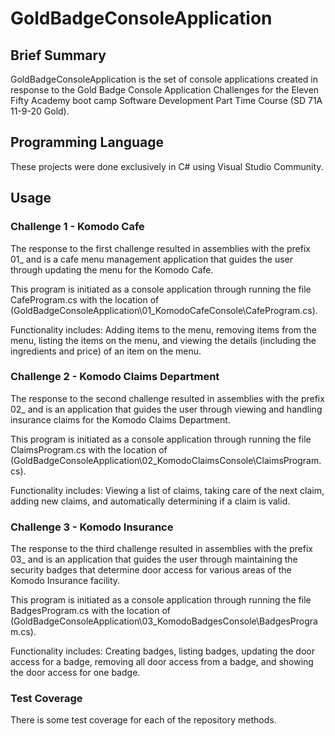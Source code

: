 # GoldBadgeConsoleApplication

## Brief Summary
GoldBadgeConsoleApplication is the set of console applications created in response to the Gold Badge Console Application Challenges for the Eleven Fifty Academy boot camp Software Development Part Time Course (SD 71A 11-9-20 Gold).

## Programming Language
These projects were done exclusively in C# using Visual Studio Community.

## Usage

### Challenge 1 - Komodo Cafe
The response to the first challenge resulted in assemblies with the prefix 01_ and is a cafe menu management application that guides the user through updating the menu for the Komodo Cafe.

This program is initiated as a console application through running the file CafeProgram.cs with the location of (GoldBadgeConsoleApplication\01_KomodoCafeConsole\CafeProgram.cs).

Functionality includes: Adding items to the menu, removing items from the menu, listing the items on the menu, and viewing the details (including the ingredients and price) of an item on the menu.

### Challenge 2 - Komodo Claims Department
The response to the second challenge resulted in assemblies with the prefix 02_ and is an application that guides the user through viewing and handling insurance claims for the Komodo Claims Department.

This program is initiated as a console application through running the file ClaimsProgram.cs with the location of (GoldBadgeConsoleApplication\02_KomodoClaimsConsole\ClaimsProgram.cs).

Functionality includes: Viewing a list of claims, taking care of the next claim, adding new claims, and automatically determining if a claim is valid.

### Challenge 3 - Komodo Insurance
The response to the third challenge resulted in assemblies with the prefix 03_ and is an application that guides the user through maintaining the security badges that determine door access for various areas of the Komodo Insurance facility.

This program is initiated as a console application through running the file BadgesProgram.cs with the location of (GoldBadgeConsoleApplication\03_KomodoBadgesConsole\BadgesProgram.cs).

Functionality includes: Creating badges, listing badges, updating the door access for a badge, removing all door access from a badge, and showing the door access for one badge. 

### Test Coverage
There is some test coverage for each of the repository methods.